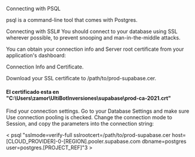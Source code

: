 Connecting with PSQL

psql is a command-line tool that comes with Postgres.

Connecting with SSL#
You should connect to your database using SSL wherever possible, to prevent snooping and man-in-the-middle attacks.

You can obtain your connection info and Server root certificate from your application's dashboard:

Connection Info and Certificate.

Download your SSL certificate to /path/to/prod-supabase.cer.

#### El certificado esta en "C:\Users\zamor\UltiBotInversiones\supabase\prod-ca-2021.crt"

Find your connection settings. Go to your Database Settings and make sure Use connection pooling is checked. Change the connection mode to Session, and copy the parameters into the connection string:

< psql "sslmode=verify-full sslrootcert=/path/to/prod-supabase.cer host=[CLOUD_PROVIDER]-0-[REGION].pooler.supabase.com dbname=postgres user=postgres.[PROJECT_REF]"3 >


